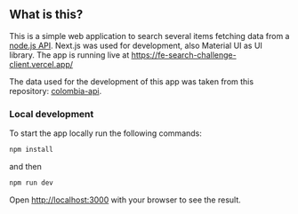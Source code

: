 ## What is this?

This is a simple web application to search several items fetching data from a [node.js API](https://github.com/jaravad/fe-search-challenge-server).
Next.js was used for development, also Material UI as UI library.
The app is running live at https://fe-search-challenge-client.vercel.app/

The data used for the development of this app was taken from this repository: [colombia-api](https://github.com/Mteheran/api-colombia).

### Local development

To start the app locally run the following commands:

```bash
npm install
```

and then

```bash
npm run dev
```

Open [http://localhost:3000](http://localhost:3000) with your browser to see the result.
